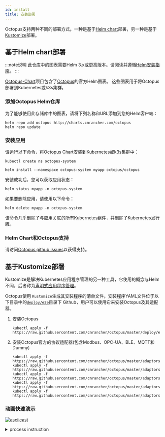 ```yaml
---
id: install
title: 安装部署
---
```


Octopus支持两种不同的部署方式，一种是基于[Helm chart](https://helm.sh/)部署，另一种是基于[Kustomize](https://github.com/kubernetes-sigs/kustomize)部署。

## 基于Helm chart部署

:::note说明
此仓库中的图表需要Helm 3.x或更高版本。请阅读并遵循[Helm安装指南](https://helm.sh/docs/intro/install/)。
:::

[Octopus-Chart](https://github.com/cnrancher/octopus-chart)项目包含了[Octopus](https://github.com/cnrancher/octopus)的官方Helm图表。 这些图表用于将Octopus部署到Kubernetes或k3s集群。


### 添加Octopus Helm仓库

为了能够使用此存储库中的图表，请将下列名称和URL添加到您的Helm客户端：

```console
helm repo add octopus http://charts.cnrancher.com/octopus
helm repo update
```

### 安装应用

请运行以下命令，将Octopus Chart安装到Kubernetes或k3s集群中：
```
kubectl create ns octopus-system
```
```
helm install --namespace octopus-system myapp octopus/octopus
```

安装成功后，您可以获取应用状态：
```
helm status myapp -n octopus-system

```

如果要删除应用，请使用以下命令：
```
helm delete myapp -n octopus-system
```
该命令几乎删除了与应用关联的所有Kubernetes组件，并删除了Kubernetes发行版。

### Helm Chart和Octopus支持

请访问[Octopus github issues](https://github.com/cnrancher/octopus/issues/)以获得支持。

## 基于Kustomize部署

Kustomize是解决Kubernetes应用程序管理的另一种工具，它使用的概念与Helm不同，后者称为[声明式应用程序管理](https://github.com/kubernetes/community/blob/master/contributors/design-proposals/architecture/declarative-application-management.md)。

Octopus使用 `Kustomize`生成其安装程序的清单文件，安装程序YAML文件位于以下目录中的[`deploy/e2e`](https://github.com/cnrancher/octopus/tree/master/deploy/e2e)目录下 Github，用户可以使用它来安装Octopus及其适配器。

1. 安装Octopus
    ```shell script
    kubectl apply -f https://raw.githubusercontent.com/cnrancher/octopus/master/deploy/e2e/all_in_one.yaml
    ```

1. 安装Octopus官方的协议适配器(包含Modbus、OPC-UA、BLE、MQTT和Dummy)
    ```shell script
    kubectl apply -f https://raw.githubusercontent.com/cnrancher/octopus/master/adaptors/modbus/deploy/e2e/all_in_one.yaml
    kubectl apply -f https://raw.githubusercontent.com/cnrancher/octopus/master/adaptors/opcua/deploy/e2e/all_in_one.yaml
    kubectl apply -f https://raw.githubusercontent.com/cnrancher/octopus/master/adaptors/mqtt/deploy/e2e/all_in_one.yaml
    kubectl apply -f https://raw.githubusercontent.com/cnrancher/octopus/master/adaptors/ble/deploy/e2e/all_in_one.yaml
    kubectl apply -f https://raw.githubusercontent.com/cnrancher/octopus/master/adaptors/dummy/deploy/e2e/all_in_one.yaml
    ```

### 动画快速演示

[![asciicast](https://asciinema.org/a/338649.svg)](https://asciinema.org/a/338649)

<details>
  <summary>process instruction</summary>
  <code>
  
    # deploy octopus without webhook
    kubectl apply -f deploy/e2e/all_in_one.yaml
    
    # confirm the octopus deployment
    kubectl get all -n octopus-system
    kubectl get crd | grep devicelinks
    
    # deploy a devicelink
    cat adaptors/dummy/deploy/e2e/dl_specialdevice.yaml
    kubectl apply -f adaptors/dummy/deploy/e2e/dl_specialdevice.yaml
    
    # confirm the state of devicelink
    kubectl get dl living-room-fan -n default
    
    # deploy dummy adaptor and model
    kubectl apply -f adaptors/dummy/deploy/e2e/all_in_one.yaml
    
    # confirm the dummy adaptor deployment
    kubectl get daemonset octopus-adaptor-dummy-adaptor -n octopus-system
    kubectl get crd | grep dummyspecialdevice
    
    # confirm the state of devicelink
    kubectl get dl living-room-fan -n default
    
    # watch the device instance
    kubectl get dummyspecialdevice living-room-fan -n default -w
    
  </code>
</details>
